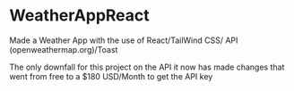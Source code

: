 # WeatherAppReact

Made a Weather App with the use of React/TailWind CSS/ API (openweathermap.org)/Toast

The only downfall for this project on the API it now has made changes that went from free to a $180 USD/Month to get the API key
